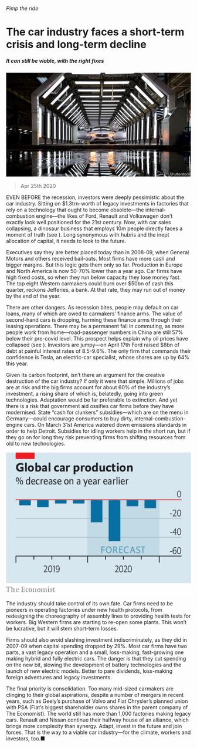 ###### Pimp the ride

# The car industry faces a short-term crisis and long-term decline 

##### It can still be viable, with the right fixes 

![image](images/20200425_LDP501.jpg) 

> Apr 25th 2020 

EVEN BEFORE the recession, investors were deeply pessimistic about the car industry. Sitting on $1.3trn-worth of legacy investments in factories that rely on a technology that ought to become obsolete—the internal-combustion engine—the likes of Ford, Renault and Volkswagen don’t exactly look well positioned for the 21st century. Now, with car sales collapsing, a dinosaur business that employs 10m people directly faces a moment of truth (see ). Long synonymous with hubris and the inept allocation of capital, it needs to look to the future.

Executives say they are better placed today than in 2008-09, when General Motors and others received bail-outs. Most firms have more cash and bigger margins. But this logic gets them only so far. Production in Europe and North America is now 50-70% lower than a year ago. Car firms have high fixed costs, so when they run below capacity they lose money fast. The top eight Western carmakers could burn over $50bn of cash this quarter, reckons Jefferies, a bank. At that rate, they may run out of money by the end of the year.


There are other dangers. As recession bites, people may default on car loans, many of which are owed to carmakers’ finance arms. The value of second-hand cars is dropping, harming these finance arms through their leasing operations. There may be a permanent fall in commuting, as more people work from home—road-passenger numbers in China are still 57% below their pre-covid level. This prospect helps explain why oil prices have collapsed (see ). Investors are jumpy—on April 17th Ford raised $8bn of debt at painful interest rates of 8.5-9.6%. The only firm that commands their confidence is Tesla, an electric-car specialist, whose shares are up by 64% this year.

Given its carbon footprint, isn’t there an argument for the creative destruction of the car industry? If only it were that simple. Millions of jobs are at risk and the big firms account for about 60% of the industry’s investment, a rising share of which is, belatedly, going into green technologies. Adaptation would be far preferable to extinction. And yet there is a risk that government aid ossifies car firms before they have modernised. State “cash for clunkers” subsidies—which are on the menu in Germany—could encourage consumers to buy dirty, internal-combustion-engine cars. On March 31st America watered down emissions standards in order to help Detroit. Subsidies for idling workers help in the short run, but if they go on for long they risk preventing firms from shifting resources from old to new technologies.

![image](images/20200425_LDC323.png) 


The industry should take control of its own fate. Car firms need to be pioneers in operating factories under new health protocols, from redesigning the choreography of assembly lines to providing health tests for workers. Big Western firms are starting to re-open some plants. This won’t be lucrative, but it will stem short-term losses.

Firms should also avoid slashing investment indiscriminately, as they did in 2007-09 when capital spending dropped by 29%. Most car firms have two parts, a vast legacy operation and a small, loss-making, fast-growing one making hybrid and fully electric cars. The danger is that they cut spending on the new bit, slowing the development of battery technologies and the launch of new electric models. Better to pare dividends, loss-making foreign adventures and legacy investments.

The final priority is consolidation. Too many mid-sized carmakers are clinging to their global aspirations, despite a number of mergers in recent years, such as Geely’s purchase of Volvo and Fiat Chrysler’s planned union with PSA (Fiat’s biggest shareholder owns shares in the parent company of The Economist). The world still has more than 1,000 factories making legacy cars. Renault and Nissan continue their halfway house of an alliance, which brings more complexity than synergy. Adapt, invest in the future and join forces. That is the way to a viable car industry—for the climate, workers and investors, too.■

